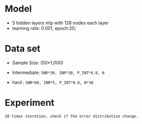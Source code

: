 # Model 
- 5 hidden layers mlp with 128 nodes each layer
- learning rate: 0.001, epoch:20;
# Data set 
- Sample Size: (50*1,000)

- Intermediate: 
 `SNR*30, INR*30, P_INT*0.8, N`
- hard :
 `SNR*60, INR*5, P_INT*0.8, N*30`
 
# Experiment
`10 times iteration, check if the error distribution change. `